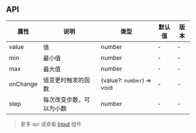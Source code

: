 ## API

| 属性     | 说明                     | 类型                       | 默认值 | 版本 |
| -------- | ------------------------ | -------------------------- | ------ | ---- |
| value    | 值                       | number                     | -      | -    |
| min      | 最小值                   | number                     | -      | -    |
| max      | 最大值                   | number                     | -      | -    |
| onChange | 值变更时触发的函数       | (value?: `number`) => void | -      | -    |
| step     | 每次改变步数，可以为小数 | number                     | -      | -    |

> 更多 api 请查看 [Input](/neko-ui/#/input) 组件
